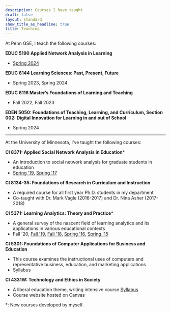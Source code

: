 ```yaml
---
description: Courses I have taught
draft: false
layout: standard
show_title_as_headline: true
title: Teaching
---
```


At Penn GSE, I teach the following courses:

__EDUC 5190	Applied Network Analysis in Learning__

- [Spring 2024](https://penn-wonderlab.github.io/networks_book/intro.html)

__EDUC 6144	Learning Sciences: Past, Present, Future__

- Spring 2023, Spring 2024

__EDUC 6116 Master’s Foundations of Learning and Teaching__

- Fall 2022, Fall 2023

__EDEN 5050: Foundations of Teaching, Learning, and Curriculum,
Section 002: Digital Innovation for Learning in and out of School__

- Spring 2024

----

At the University of Minnesota, I've taught the following courses:

__CI 8371: Applied Social Network Analysis in Education__\*

- An introduction to social network analysis for graduate students in education
- [Spring '19](http://bookdown.org/chen/snaEd/), [Spring '17](http://bookdown.org/chen/snaEd/)

__CI 8134-35: Foundations of Research in Curriculum and Instruction__

- A required course for all first year Ph.D. students in my department
- Co-taught with Dr. Mark Vagle (2016-2017) and Dr. Nina Asher (2017-2018)

__CI 5371: Learning Analytics: Theory and Practice__\*

- A general survey of the nascent field of learning analytics and its applications in various educational contexts
- Fall '20, [Fall '19](https://colig.github.io/laumn/), [Fall '18](https://colig.github.io/laumn/), [Spring '16](https://github.com/meefen/la-spring16), [Spring '15](https://github.com/meefen/LA-UMN)

__CI 5301: Foundations of Computer Applications for Business and Education__

- This course examines the instructional uses of computers and representative business, education, and marketing applications
- [Syllabus](https://github.com/meefen/ci5301)

__CI 4331W: Technology and Ethics in Society__

- A liberal education theme, writing intensive course [Syllabus](https://github.com/meefen/CI4311W/blob/master/CI4311W-Syllabus-2016-Spring.md)
- Course website hosted on Canvas


\*: New courses developed by myself.